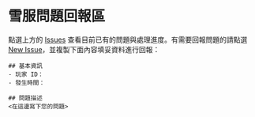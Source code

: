 # 雪服問題回報區
點選上方的 [Issues] 查看目前已有的問題與處理進度。有需要回報問題的請點選 [New Issue]，並複製下面內容填妥資料進行回報：

```
## 基本資訊
- 玩家 ID：
- 發生時間：

## 問題描述
<在這邊寫下您的問題>

```

[Issues]: https://github.com/MinecraftSnowServer/Report/issues
[New Issue]: https://github.com/MinecraftSnowServer/Report/issues/new
